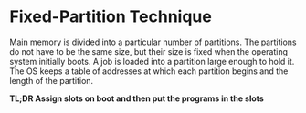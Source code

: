 # Fixed-Partition Technique

Main memory is divided into a particular number of partitions. The partitions do not have to be the same size, but their size is fixed when the operating system initially boots. A job is loaded into a partition large enough to hold it. The OS keeps a table of addresses at which each partition begins and the length of the partition.

**TL;DR Assign slots on boot and then put the programs in the slots**